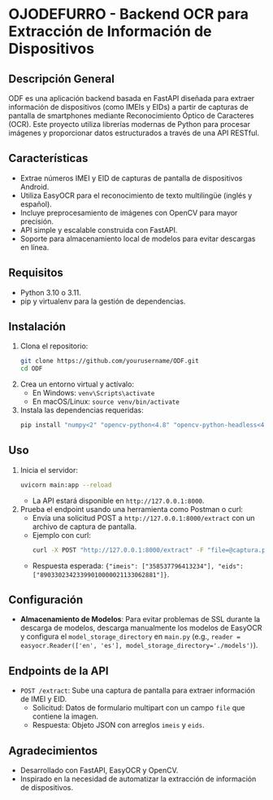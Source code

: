 # OJODEFURRO - Backend OCR para Extracción de Información de Dispositivos

## Descripción General
ODF es una aplicación backend basada en FastAPI diseñada para extraer información de dispositivos (como IMEIs y EIDs) a partir de capturas de pantalla de smartphones mediante Reconocimiento Óptico de Caracteres (OCR). Este proyecto utiliza librerías modernas de Python para procesar imágenes y proporcionar datos estructurados a través de una API RESTful.

## Características
- Extrae números IMEI y EID de capturas de pantalla de dispositivos Android.
- Utiliza EasyOCR para el reconocimiento de texto multilingüe (inglés y español).
- Incluye preprocesamiento de imágenes con OpenCV para mayor precisión.
- API simple y escalable construida con FastAPI.
- Soporte para almacenamiento local de modelos para evitar descargas en línea.

## Requisitos
- Python 3.10 o 3.11.
- pip y virtualenv para la gestión de dependencias.

## Instalación
1. Clona el repositorio:
   ```bash
   git clone https://github.com/yourusername/ODF.git
   cd ODF
   ```
2. Crea un entorno virtual y actívalo:
   - En Windows: `venv\Scripts\activate`
   - En macOS/Linux: `source venv/bin/activate`
3. Instala las dependencias requeridas:
   ```bash
   pip install "numpy<2" "opencv-python<4.8" "opencv-python-headless<4.8" torch torchvision easyocr fastapi "uvicorn[standard]" python-multipart
   ```

## Uso
1. Inicia el servidor:
   ```bash
   uvicorn main:app --reload
   ```
   - La API estará disponible en `http://127.0.0.1:8000`.
2. Prueba el endpoint usando una herramienta como Postman o curl:
   - Envía una solicitud POST a `http://127.0.0.1:8000/extract` con un archivo de captura de pantalla.
   - Ejemplo con curl:
     ```bash
     curl -X POST "http://127.0.0.1:8000/extract" -F "file=@captura.png"
     ```
   - Respuesta esperada: `{"imeis": ["358537796413234"], "eids": ["89033023423399010000021133062881"]}`.

## Configuración
- **Almacenamiento de Modelos**: Para evitar problemas de SSL durante la descarga de modelos, descarga manualmente los modelos de EasyOCR y configura el `model_storage_directory` en `main.py` (e.g., `reader = easyocr.Reader(['en', 'es'], model_storage_directory='./models')`).

## Endpoints de la API
- `POST /extract`: Sube una captura de pantalla para extraer información de IMEI y EID.
  - Solicitud: Datos de formulario multipart con un campo `file` que contiene la imagen.
  - Respuesta: Objeto JSON con arreglos `imeis` y `eids`.

## Agradecimientos
- Desarrollado con FastAPI, EasyOCR y OpenCV.
- Inspirado en la necesidad de automatizar la extracción de información de dispositivos.
